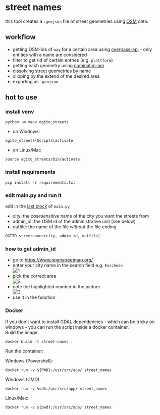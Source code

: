 # street names
this tool creates a `.geojson` file of street geometries using [OSM](https://www.openstreetmap.org/) data.

## workflow
- getting OSM-ids of `way` for a certain area using [overpass-api](https://overpass-api.de) - only entities with a name are considered
- filter to get rid of certain entries (e.g. `plattform`)
- getting each geometry using [nominatim-api](https://nominatim.openstreetmap.org) 
- dissolving street geometries by name
- clipping by the extend of the desired area 
- exporting as `.geojson`

## hot to use
### install venv
```commandline
python -m venv ogito_streets
```
- on Windows: 
```commandline
ogito_streets\Scripts\activate
```
- on Linux/Mac
```commandline
source ogito_streets/bin/activate
```
### install requirements
```commandline
pip install -r requirements.txt
```
### edit main.py and run it 
edit in the [last block](https://github.com/52North/OGITO/blob/case_study/enschede/tools/street_names/main.py#L96) of `main.py`
- city: the _casesensitive_ name of the city you want the streets from
- admin_id: the OSM id of the administrative unit (see below)
- outfile: the name of the file _without_ the file ending
```python
OGITO_streetnames(city, admin_id, outfile)
```

### how to get admin_id
- go to https://www.openstreetmap.org/ 
- enter your city name in the search field e.g. `Enschede` <br>
![1](https://github.com/52North/OGITO/blob/case_study/enschede/tools/street_names/img/admin_id_step1.png)
- pick the correct area <br>
![2](https://github.com/52North/OGITO/blob/case_study/enschede/tools/street_names/img/admin_id_step2.png)
- note the highlighted number in the picture <br>
![3](https://github.com/52North/OGITO/blob/case_study/enschede/tools/street_names/img/admin_id_step3.png)
- use it in the function

### Docker
If you don't want to install GDAL dependencies - which can be tricky on windows - you can run the script inside a docker container.  
Build the image:
```commandline
docker build -t street-names .
```
Run the container:  
  
Windows (Powershell):  
```commandline
docker run -v ${PWD}:/usr/src/app/ street_names
```
Windows (CMD)  
```commandline
docker run -v %cd%:/usr/src/app/ street_names
```
Linux/Max:  
```commandline
docker run -v $(pwd):/usr/src/app/ street_names
```

